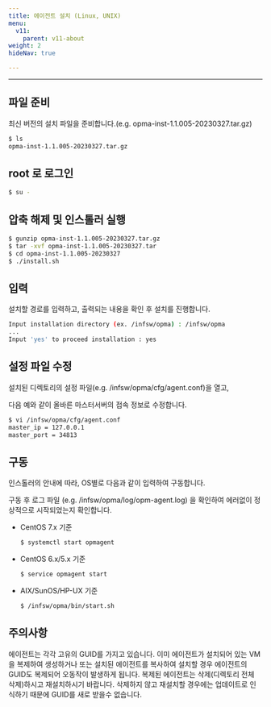 ```yaml
---
title: 에이전트 설치 (Linux, UNIX)
menu:
  v11:
    parent: v11-about
weight: 2
hideNav: true

---
```

---
## 파일 준비

최신 버전의 설치 파일을 준비합니다.(e.g. opma-inst-1.1.005-20230327.tar.gz)

```bash
$ ls
opma-inst-1.1.005-20230327.tar.gz
```

## root 로 로그인

```bash
$ su -
```

## 압축 해제 및 인스톨러 실행

```bash
$ gunzip opma-inst-1.1.005-20230327.tar.gz
$ tar -xvf opma-inst-1.1.005-20230327.tar
$ cd opma-inst-1.1.005-20230327
$ ./install.sh
```

## 입력

설치할 경로를 입력하고, 출력되는 내용을 확인 후 설치를 진행합니다.

```bash
Input installation directory (ex. /infsw/opma) : /infsw/opma
...
Input 'yes' to proceed installation : yes
```

## 설정 파일 수정

설치된 디렉토리의 설정 파일(e.g. /infsw/opma/cfg/agent.conf)을 열고,

다음 예와 같이 올바른 마스터서버의 접속 정보로 수정합니다.

```bash
$ vi /infsw/opma/cfg/agent.conf
master_ip = 127.0.0.1
master_port = 34813
```

## 구동

인스톨러의 안내에 따라, OS별로 다음과 같이 입력하여 구동합니다.

구동 후 로그 파일 (e.g. /infsw/opma/log/opm-agent.log) 을 확인하여 에러없이 정상적으로 시작되었는지 확인합니다.

- CentOS 7.x 기준
  ```bash
  $ systemctl start opmagent
  ```

- CentOS 6.x/5.x 기준
  ```bash
  $ service opmagent start
  ```

- AIX/SunOS/HP-UX 기준
  ```bash
  $ /infsw/opma/bin/start.sh
  ```

## 주의사항

에이전트는 각각 고유의 GUID를 가지고 있습니다. 이미 에이전트가 설치되어 있는 VM을 복제하여 생성하거나 또는 설치된 에이전트를 복사하여 설치할 경우 에이전트의 GUID도 복제되어 오동작이 발생하게 됩니다. 복제된 에이전트는 삭제(디렉토리 전체 삭제)하시고 재설치하시기 바랍니다. 삭제하지 않고 재설치할 경우에는 업데이트로 인식하기 때문에 GUID를 새로 받을수 없습니다.
